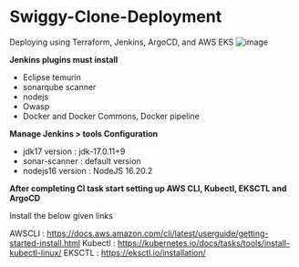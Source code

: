 # Swiggy-Clone-Deployment
Deploying using Terraform, Jenkins, ArgoCD, and AWS EKS
![image](https://github.com/user-attachments/assets/b96c6124-3c7f-4ab6-9470-15f042e2167e)


**Jenkins plugins must install**
- Eclipse temurin
- sonarqube scanner
- nodejs
- Owasp
- Docker and Docker Commons, Docker pipeline

**Manage Jenkins > tools **Configuration**** 
- jdk17 version    : jdk-17.0.11+9
- sonar-scanner    : default version
- nodejs16 version : NodeJS 16.20.2

**After completing CI task start setting up AWS CLI, Kubectl, EKSCTL and ArgoCD**

Install the below given links

AWSCLI  : https://docs.aws.amazon.com/cli/latest/userguide/getting-started-install.html
Kubectl : https://kubernetes.io/docs/tasks/tools/install-kubectl-linux/ 
EKSCTL  : https://eksctl.io/installation/

